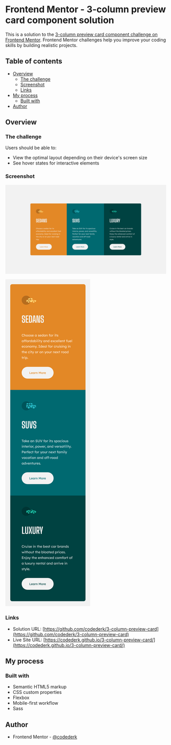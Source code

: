 # Frontend Mentor - 3-column preview card component solution

This is a solution to the [3-column preview card component challenge on Frontend Mentor](https://www.frontendmentor.io/challenges/3column-preview-card-component-pH92eAR2-). Frontend Mentor challenges help you improve your coding skills by building realistic projects.

## Table of contents

- [Overview](#overview)
  - [The challenge](#the-challenge)
  - [Screenshot](#screenshot)
  - [Links](#links)
- [My process](#my-process)
  - [Built with](#built-with)
- [Author](#author)

## Overview

### The challenge

Users should be able to:

- View the optimal layout depending on their device's screen size
- See hover states for interactive elements

### Screenshot

![](./screenshot/Screenshot%20Desktop%20%20Frontend%20Mentor%203-column%20preview%20card%20component.png)

![](./screenshot/Screenshot%20Mobile%20Frontend%20Mentor%203-column%20preview%20card%20component.png)

### Links

- Solution URL: [https://github.com/codederk/3-column-preview-card](https://github.com/codederk/3-column-preview-card)
- Live Site URL: [https://codederk.github.io/3-column-preview-card/](https://codederk.github.io/3-column-preview-card/)

## My process

### Built with

- Semantic HTML5 markup
- CSS custom properties
- Flexbox
- Mobile-first workflow
- Sass

## Author

- Frontend Mentor - [@codederk](https://www.frontendmentor.io/profile/codederk)
